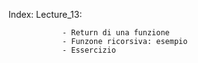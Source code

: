 Index:
       Lecture_13:
                
                - Return di una funzione
                - Funzone ricorsiva: esempio
                - Essercizio